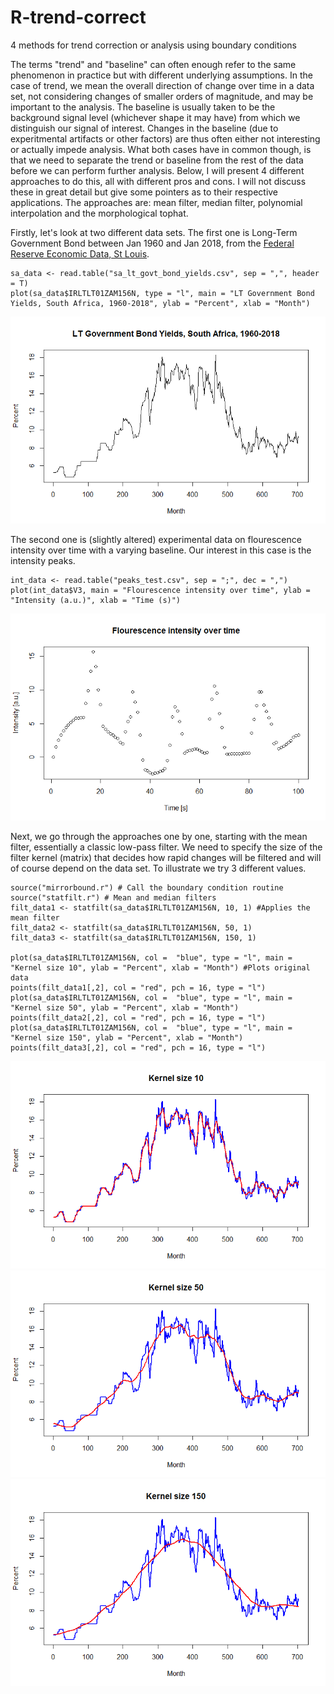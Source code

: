 # R-trend-correct
4 methods for trend correction or analysis using boundary conditions

The terms "trend" and "baseline" can often enough refer to the same phenomenon in practice but with different underlying assumptions. In the case of trend, we mean the overall direction of change over time in a data set, not considering changes of smaller orders of magnitude, and may be important to the analysis. The baseline is usually taken to be the background signal level (whichever shape it may have) from which we distinguish our signal of interest. Changes in the baseline (due to experitmental artifacts or other factors) are thus often either not interesting or actually impede analysis. What both cases have in common though, is that we need to separate the trend or baseline from the rest of the data before we can perform further analysis.
Below, I will present 4 different approaches to do this, all with different pros and cons. I will not discuss these in great detail but give some pointers as to their respective applications. The approaches are: mean filter, median filter, polynomial interpolation and the morphological tophat.

Firstly, let's look at two different data sets. The first one is Long-Term Government Bond between Jan 1960 and Jan 2018, from the [Federal Reserve Economic Data, St Louis](ttps://fred.stlouisfed.org/).

```
sa_data <- read.table("sa_lt_govt_bond_yields.csv", sep = ",", header = T)
plot(sa_data$IRLTLT01ZAM156N, type = "l", main = "LT Government Bond Yields, South Africa, 1960-2018", ylab = "Percent", xlab = "Month")
```

![plot1](https://github.com/jonas-raposinha/R-trend-correct/blob/master/images/Rplot.png)

The second one is (slightly altered) experimental data on flourescence intensity over time with a varying baseline. Our interest in this case is the intensity peaks.
```
int_data <- read.table("peaks_test.csv", sep = ";", dec = ",")
plot(int_data$V3, main = "Flourescence intensity over time", ylab = "Intensity (a.u.)", xlab = "Time (s)")
```

![plot2](https://github.com/jonas-raposinha/R-trend-correct/blob/master/images/Rplot01.png)

Next, we go through the approaches one by one, starting with the mean filter, essentially a classic low-pass filter. We need to specify the size of the filter kernel (matrix) that decides how rapid changes will be filtered and will of course depend on the data set. To illustrate we try 3 different values.
```
source("mirrorbound.r") # Call the boundary condition routine
source("statfilt.r") # Mean and median filters
filt_data1 <- statfilt(sa_data$IRLTLT01ZAM156N, 10, 1) #Applies the mean filter
filt_data2 <- statfilt(sa_data$IRLTLT01ZAM156N, 50, 1)  
filt_data3 <- statfilt(sa_data$IRLTLT01ZAM156N, 150, 1)

plot(sa_data$IRLTLT01ZAM156N, col =  "blue", type = "l", main = "Kernel size 10", ylab = "Percent", xlab = "Month") #Plots original data
points(filt_data1[,2], col = "red", pch = 16, type = "l") 
plot(sa_data$IRLTLT01ZAM156N, col =  "blue", type = "l", main = "Kernel size 50", ylab = "Percent", xlab = "Month") 
points(filt_data2[,2], col = "red", pch = 16, type = "l")
plot(sa_data$IRLTLT01ZAM156N, col =  "blue", type = "l", main = "Kernel size 150", ylab = "Percent", xlab = "Month")
points(filt_data3[,2], col = "red", pch = 16, type = "l")
```

![plot3](https://github.com/jonas-raposinha/R-trend-correct/blob/master/images/Rplot02.png)
![plot4](https://github.com/jonas-raposinha/R-trend-correct/blob/master/images/Rplot03.png)
![plot5](https://github.com/jonas-raposinha/R-trend-correct/blob/master/images/Rplot04.png)
